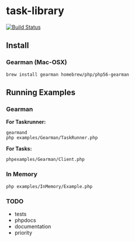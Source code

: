 # task-library

[![Build Status](https://travis-ci.org/wachterjohannes/task-library.svg?branch=master)](https://travis-ci.org/wachterjohannes/task-library)

## Install

### Gearman (Mac-OSX)

```
brew install gearman homebrew/php/php56-gearman
```

## Running Examples
 
### Gearman

__For Taskrunner:__
```
gearmand
php examples/Gearman/TaskRunner.php
```

__For Tasks:__
```
phpexamples/Gearman/Client.php
```

### In Memory

```
php examples/InMemory/Example.php
```

### TODO

* tests
* phpdocs
* documentation
* priority
